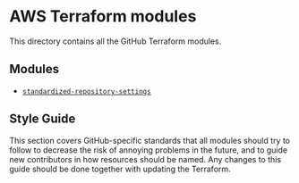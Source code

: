 # AWS Terraform modules

This directory contains all the GitHub Terraform modules.

## Modules

- [`standardized-repository-settings`](standardized-repository-settings/README.md)

## Style Guide

This section covers GitHub-specific standards that all modules should try to follow to decrease the risk of annoying problems in the future, and to guide
new contributors in how resources should be named. Any changes to this guide should be done together with updating the Terraform.
